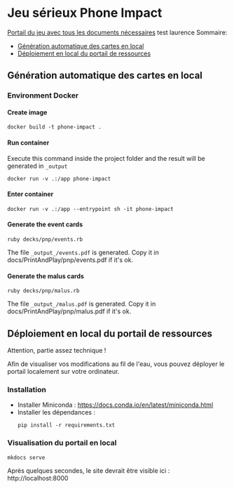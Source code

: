 # Jeu sérieux Phone Impact

[Portail du jeu avec tous les documents nécessaires](https://learninglab.gitlabpages.inria.fr/serious-game/smartphone/index.html)
test laurence
Sommaire:

- [Génération automatique des cartes en local](#génération_automatique_des_cartes_en_local)
- [Déploiement en local du portail de ressources](#déploiement_en_local_du_portail_de_ressources)

## Génération automatique des cartes en local
### Environment Docker  

#### Create image
```shell
docker build -t phone-impact .
```

#### Run container
Execute this command inside the project folder and the result will be generated in `_output`
```shell
docker run -v .:/app phone-impact
```

#### Enter container
```shell
docker run -v .:/app --entrypoint sh -it phone-impact  
```
#### Generate the event cards 
```shell
ruby decks/pnp/events.rb
```
The file `_output_/events.pdf` is generated. Copy it in docs/PrintAndPlay/pnp/events.pdf if it's ok.

#### Generate the malus cards
```shell
ruby decks/pnp/malus.rb
```
The file `_output_/malus.pdf` is generated. Copy it in docs/PrintAndPlay/pnp/malus.pdf if it's ok.

[//]: # (## Generating cards)

[//]: # (By default the cards you generate aren't added to the git repository, to add your cards please move the content of the _output file inside the pdf file by executing this command:)

[//]: # (```shell)

[//]: # (mv _output/*.pdf PrintAndPlay/)

[//]: # (```)


## Déploiement en local du portail de ressources
Attention, partie assez technique !

Afin de visualiser vos modifications au fil de l'eau, vous pouvez déployer le portail localement sur votre ordinateur.

### Installation
- Installer Miniconda : https://docs.conda.io/en/latest/miniconda.html
- Installer les dépendances :
  ```shell
  pip install -r requirements.txt
  ```

### Visualisation du portail en local

```shell
mkdocs serve
```

Après quelques secondes, le site devrait être visible ici : http://localhost:8000
